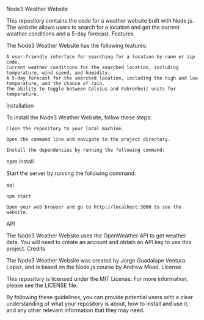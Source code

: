 Node3 Weather Website

This repository contains the code for a weather website built with Node.js. The website allows users to search for a location and get the current weather conditions and a 5-day forecast.
Features

The Node3 Weather Website has the following features:

    A user-friendly interface for searching for a location by name or zip code.
    Current weather conditions for the searched location, including temperature, wind speed, and humidity.
    A 5-day forecast for the searched location, including the high and low temperature, and the chance of rain.
    The ability to toggle between Celsius and Fahrenheit units for temperature.

Installation

To install the Node3 Weather Website, follow these steps:

    Clone the repository to your local machine.

    Open the command line and navigate to the project directory.

    Install the dependencies by running the following command:

npm install

Start the server by running the following command:

sql

    npm start

    Open your web browser and go to http://localhost:3000 to see the website.

API

The Node3 Weather Website uses the OpenWeather API to get weather data. You will need to create an account and obtain an API key to use this project.
Credits

The Node3 Weather Website was created by Jorge Guadalupe Ventura Lopez, and is based on the Node.js course by Andrew Mead.
License

This repository is licensed under the MIT License. For more information, please see the LICENSE file.

By following these guidelines, you can provide potential users with a clear understanding of what your repository is about, how to install and use it, and any other relevant information that they may need.
